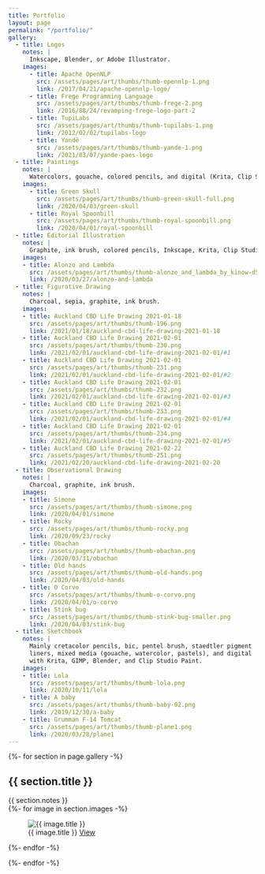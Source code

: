 ```yaml
---
title: Portfolio
layout: page
permalink: "/portfolio/"
gallery:
  - title: Logos
    notes: |
      Inkscape, Blender, or Adobe Illustrator.
    images:
      - title: Apache OpenNLP
        src: /assets/pages/art/thumbs/thumb-opennlp-1.png
        link: /2017/04/21/apache-opennlp-logo/
      - title: Frege Programming Language
        src: /assets/pages/art/thumbs/thumb-frege-2.png
        link: /2016/08/24/revamping-frege-logo-part-2
      - title: TupiLabs
        src: /assets/pages/art/thumbs/thumb-tupilabs-1.png
        link: /2012/02/02/tupilabs-logo
      - title: Yandê
        src: /assets/pages/art/thumbs/thumb-yande-1.png
        link: /2021/03/07/yande-paes-logo
  - title: Paintings
    notes: |
      Watercolors, gouache, colored pencils, and digital (Krita, Clip Studio Paint).
    images:
      - title: Green Skull
        src: /assets/pages/art/thumbs/thumb-green-skull-full.png
        link: /2020/04/03/green-skull
      - title: Royal Spoonbill
        src: /assets/pages/art/thumbs/thumb-royal-spoonbill.png
        link: /2020/04/01/royal-spoonbill
  - title: Editorial Illustration
    notes: |
      Graphite, ink brush, colored pencils, Inkscape, Krita, Clip Studio Paint
    images:
    - title: Alonzo and Lambda
      src: /assets/pages/art/thumbs/thumb-alonzo_and_lambda_by_kinow-d5tqvau.png
      link: /2020/03/27/alonzo-and-lambda
  - title: Figurative Drawing
    notes: |
      Charcoal, sepia, graphite, ink brush.
    images:
    - title: Auckland CBD Life Drawing 2021-01-18
      src: /assets/pages/art/thumbs/thumb-196.png
      link: /2021/01/18/auckland-cbd-life-drawing-2021-01-18
    - title: Auckland CBD Life Drawing 2021-02-01
      src: /assets/pages/art/thumbs/thumb-230.png
      link: /2021/02/01/auckland-cbd-life-drawing-2021-02-01/#1
    - title: Auckland CBD Life Drawing 2021-02-01
      src: /assets/pages/art/thumbs/thumb-231.png
      link: /2021/02/01/auckland-cbd-life-drawing-2021-02-01/#2
    - title: Auckland CBD Life Drawing 2021-02-01
      src: /assets/pages/art/thumbs/thumb-232.png
      link: /2021/02/01/auckland-cbd-life-drawing-2021-02-01/#3
    - title: Auckland CBD Life Drawing 2021-02-01
      src: /assets/pages/art/thumbs/thumb-233.png
      link: /2021/02/01/auckland-cbd-life-drawing-2021-02-01/#4
    - title: Auckland CBD Life Drawing 2021-02-01
      src: /assets/pages/art/thumbs/thumb-234.png
      link: /2021/02/01/auckland-cbd-life-drawing-2021-02-01/#5
    - title: Auckland CBD Life Drawing 2021-02-22
      src: /assets/pages/art/thumbs/thumb-251.png
      link: /2021/02/20/auckland-cbd-life-drawing-2021-02-20
  - title: Observational Drawing
    notes: |
      Charcoal, graphite, ink brush.
    images:
    - title: Simone
      src: /assets/pages/art/thumbs/thumb-simone.png
      link: /2020/04/01/simone
    - title: Rocky
      src: /assets/pages/art/thumbs/thumb-rocky.png
      link: /2020/09/23/rocky
    - title: Obachan
      src: /assets/pages/art/thumbs/thumb-obachan.png
      link: /2020/03/31/obachan
    - title: Old hands
      src: /assets/pages/art/thumbs/thumb-old-hands.png
      link: /2020/04/03/old-hands
    - title: O Corvo
      src: /assets/pages/art/thumbs/thumb-o-corvo.png
      link: /2020/04/01/o-corvo
    - title: Stink bug
      src: /assets/pages/art/thumbs/thumb-stink-bug-smaller.png
      link: /2020/04/03/stink-bug
  - title: Sketchbook
    notes: |
      Mainly cretacolor pencils, bic, pentel brush, staedtler pigment
      liners, mixed media (gouache, watercolor, pastels), and digital
      with Krita, GIMP, Blender, and Clip Studio Paint.
    images:
    - title: Lola
      src: /assets/pages/art/thumbs/thumb-lola.png
      link: /2020/10/11/lola
    - title: A baby
      src: /assets/pages/art/thumbs/thumb-baby-02.png
      link: /2019/12/30/a-baby
    - title: Grumman F-14 Tomcat
      src: /assets/pages/art/thumbs/thumb-plane1.png
      link: /2020/03/28/plane1
---
```


{%- for section in page.gallery -%}

## {{ section.title }}

<div class="note">{{ section.notes }}</div>

<div class="gallery">
  {%- for image in section.images -%}
  <figure>
    <img src="{{ image.src | relative_url }}" alt="{{ image.title }}">
    <figcaption>
      <span class="title">{{ image.title }}</span>
      <a href="{{ image.link | relative_url }}">View</a>
    </figcaption>
  </figure>
  {%- endfor -%}
</div>

{%- endfor -%}
